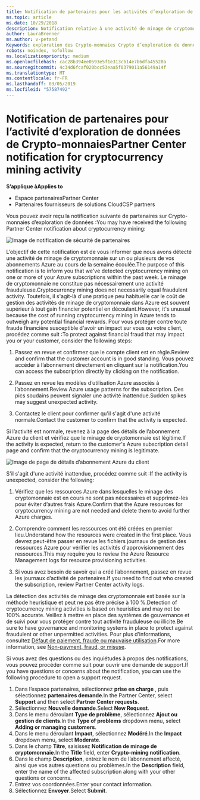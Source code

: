 ```yaml
---
title: Notification de partenaires pour les activités d’exploration de données crypto | Partenaires
ms.topic: article
ms.date: 10/29/2018
description: Notification relative à une activité de minage de cryptomonnaie en cours.
author: LauraBrenner
ms.author: v-petand
Keywords: exploration des Crypto-monnaies Crypto d’exploration de données, sécurité
robots: noindex, nofollow
ms.localizationpriority: medium
ms.openlocfilehash: cac28b394ee0593e5f1e313cb14e7b6dfa45520a
ms.sourcegitcommit: 4c34d6fcaf020bcc53eaa5f0379011a56149a14f
ms.translationtype: MT
ms.contentlocale: fr-FR
ms.lasthandoff: 03/05/2019
ms.locfileid: "57587492"
---
```

# <a name="partner-center-notification-for-cryptocurrency-mining-activity"></a><span data-ttu-id="13d81-104">Notification de partenaires pour l’activité d’exploration de données de Crypto-monnaies</span><span class="sxs-lookup"><span data-stu-id="13d81-104">Partner Center notification for cryptocurrency mining activity</span></span>

<span data-ttu-id="13d81-105">**S’applique à**</span><span class="sxs-lookup"><span data-stu-id="13d81-105">**Applies to**</span></span>

-  <span data-ttu-id="13d81-106">Espace partenaires</span><span class="sxs-lookup"><span data-stu-id="13d81-106">Partner Center</span></span>
-  <span data-ttu-id="13d81-107">Partenaires fournisseurs de solutions Cloud</span><span class="sxs-lookup"><span data-stu-id="13d81-107">CSP partners</span></span>

<span data-ttu-id="13d81-108">Vous pouvez avoir reçu la notification suivante de partenaires sur Crypto-monnaies d’exploration de données :</span><span class="sxs-lookup"><span data-stu-id="13d81-108">You may have received the following Partner Center notification about cryptocurrency mining:</span></span>
 
![Image de notification de sécurité de partenaires](images/crypto1.png)

<span data-ttu-id="13d81-110">L’objectif de cette notification est de vous informer que nous avons détecté une activité de minage de cryptomonnaie sur un ou plusieurs de vos abonnements Azure au cours de la semaine écoulée.</span><span class="sxs-lookup"><span data-stu-id="13d81-110">The purpose of this notification is to inform you that we've detected cryptocurrency mining on one or more of your Azure subscriptions within the past week.</span></span> <span data-ttu-id="13d81-111">Le minage de cryptomonnaie ne constitue pas nécessairement une activité frauduleuse.</span><span class="sxs-lookup"><span data-stu-id="13d81-111">Cryptocurrency mining does not necessarily equal fraudulent activity.</span></span> <span data-ttu-id="13d81-112">Toutefois, il s'agit-là d'une pratique peu habituelle car le coût de gestion des activités de minage de cryptomonnaie dans Azure est souvent supérieur à tout gain financier potentiel en découlant.</span><span class="sxs-lookup"><span data-stu-id="13d81-112">However, it's unusual because the cost of running cryptocurrency mining in Azure tends to outweigh any potential financial rewards.</span></span> <span data-ttu-id="13d81-113">Pour vous protéger contre toute fraude financière susceptible d'avoir un impact sur vous ou votre client, procédez comme suit :</span><span class="sxs-lookup"><span data-stu-id="13d81-113">To protect against financial fraud that may impact you or your customer, consider the following steps:</span></span>

1.  <span data-ttu-id="13d81-114">Passez en revue et confirmez que le compte client est en règle.</span><span class="sxs-lookup"><span data-stu-id="13d81-114">Review and confirm that the customer account is in good standing.</span></span> <span data-ttu-id="13d81-115">Vous pouvez accéder à l’abonnement directement en cliquant sur la notification.</span><span class="sxs-lookup"><span data-stu-id="13d81-115">You can access the subscription directly by clicking on the notification.</span></span>

2.  <span data-ttu-id="13d81-116">Passez en revue les modèles d’utilisation Azure associés à l’abonnement.</span><span class="sxs-lookup"><span data-stu-id="13d81-116">Review Azure usage patterns for the subscription.</span></span> <span data-ttu-id="13d81-117">Des pics soudains peuvent signaler une activité inattendue.</span><span class="sxs-lookup"><span data-stu-id="13d81-117">Sudden spikes may suggest unexpected activity.</span></span>

3.  <span data-ttu-id="13d81-118">Contactez le client pour confirmer qu'il s'agit d'une activité normale.</span><span class="sxs-lookup"><span data-stu-id="13d81-118">Contact the customer to confirm that the activity is expected.</span></span>

<span data-ttu-id="13d81-119">Si l’activité est normale, revenez à la page des détails de l’abonnement Azure du client et vérifiez que le minage de cryptomonnaie est légitime.</span><span class="sxs-lookup"><span data-stu-id="13d81-119">If the activity is expected, return to the customer's Azure subscription detail page and confirm that the cryptocurrency mining is legitimate.</span></span> 


![Image de page de détails d’abonnement Azure du client](images/crypto2.png)

<span data-ttu-id="13d81-121">S'il s'agit d'une activité inattendue, procédez comme suit :</span><span class="sxs-lookup"><span data-stu-id="13d81-121">If the activity is unexpected, consider the following:</span></span>

1.  <span data-ttu-id="13d81-122">Vérifiez que les ressources Azure dans lesquelles le minage des cryptomonnaie est en cours ne sont pas nécessaires et supprimez-les pour éviter d’autres frais Azure.</span><span class="sxs-lookup"><span data-stu-id="13d81-122">Confirm that the Azure resources for cryptocurrency mining are not needed and delete them to avoid further Azure charges.</span></span>

2.  <span data-ttu-id="13d81-123">Comprendre comment les ressources ont été créées en premier lieu.</span><span class="sxs-lookup"><span data-stu-id="13d81-123">Understand how the resources were created in the first place.</span></span> <span data-ttu-id="13d81-124">Vous devrez peut-être passer en revue les fichiers journaux de gestion des ressources Azure pour vérifier les activités d'approvisionnement des ressources.</span><span class="sxs-lookup"><span data-stu-id="13d81-124">This may require you to review the Azure Resource Management logs for resource provisioning activities.</span></span>

3.  <span data-ttu-id="13d81-125">Si vous avez besoin de savoir qui a créé l’abonnement, passez en revue les journaux d’activité de partenaires.</span><span class="sxs-lookup"><span data-stu-id="13d81-125">If you need to find out who created the subscription, review Partner Center activity logs.</span></span>

<span data-ttu-id="13d81-126">La détection des activités de minage des cryptomonnaie est basée sur la méthode heuristique et peut ne pas être précise à 100 %.</span><span class="sxs-lookup"><span data-stu-id="13d81-126">Detection of cryptocurrency mining activities is based on heuristics and may not be 100% accurate.</span></span> <span data-ttu-id="13d81-127">Veillez à mettre en place des systèmes de gouvernance et de suivi pour vous protéger contre tout activité frauduleuse ou illicite.</span><span class="sxs-lookup"><span data-stu-id="13d81-127">Be sure to have governance and monitoring systems in place to protect against fraudulent or other unpermitted activities.</span></span> <span data-ttu-id="13d81-128">Pour plus d’informations, consultez [Défaut de paiement, fraude ou mauvaise utilisation](https://docs.microsoft.com/partner-center/non-payment--fraud--or-misuse).</span><span class="sxs-lookup"><span data-stu-id="13d81-128">For more information, see [Non-payment, fraud, or misuse](https://docs.microsoft.com/partner-center/non-payment--fraud--or-misuse).</span></span>

<span data-ttu-id="13d81-129">Si vous avez des questions ou des inquiétudes à propos des notifications, vous pouvez procéder comme suit pour ouvrir une demande de support.</span><span class="sxs-lookup"><span data-stu-id="13d81-129">If you have questions or concerns about the notification, you can use the following procedure to open a support request.</span></span>

1.  <span data-ttu-id="13d81-130">Dans l’espace partenaires, sélectionnez **prise en charge** , puis sélectionnez **partenaires demande**.</span><span class="sxs-lookup"><span data-stu-id="13d81-130">In the Partner Center, select **Support** and then select **Partner Center requests**.</span></span>
3.  <span data-ttu-id="13d81-131">Sélectionnez **Nouvelle demande**.</span><span class="sxs-lookup"><span data-stu-id="13d81-131">Select **New Request**.</span></span> 
4.  <span data-ttu-id="13d81-132">Dans le menu déroulant **Type de problème**, sélectionnez **Ajout ou gestion de clients**.</span><span class="sxs-lookup"><span data-stu-id="13d81-132">In the **Type of problems** dropdown menu, select **Adding or managing customers**.</span></span>
5.  <span data-ttu-id="13d81-133">Dans le menu déroulant **Impact**, sélectionnez **Modéré**.</span><span class="sxs-lookup"><span data-stu-id="13d81-133">In the **Impact** dropdown menu, select **Moderate**.</span></span>
6.  <span data-ttu-id="13d81-134">Dans le champ **Titre**, saisissez **Notification de minage de cryptomonnaie**.</span><span class="sxs-lookup"><span data-stu-id="13d81-134">In the **Title** field, enter **Crypto-mining notification**.</span></span>
7.  <span data-ttu-id="13d81-135">Dans le champ **Description**, entrez le nom de l’abonnement affecté, ainsi que vos autres questions ou problèmes.</span><span class="sxs-lookup"><span data-stu-id="13d81-135">In the **Description** field, enter the name of the affected subscription along with your other questions or concerns.</span></span> 
8.  <span data-ttu-id="13d81-136">Entrez vos coordonnées.</span><span class="sxs-lookup"><span data-stu-id="13d81-136">Enter your contact information.</span></span>
9.  <span data-ttu-id="13d81-137">Sélectionnez **Envoyer**.</span><span class="sxs-lookup"><span data-stu-id="13d81-137">Select **Submit**.</span></span>



